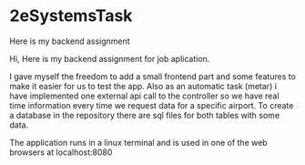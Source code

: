 # 2eSystemsTask
Here is my backend assignment

Hi,
Here is my backend assignment for job aplication.

I gave myself the freedom to add a small frontend part and some features to make it easier for us to test the app.
Also as an automatic task (metar) i have implemented one external api call to the controller so we have real time information every time we request data for a specific airport.
To create a database in the repository there are sql files for both tables with some data.

The application runs in a linux terminal and is used in one of the web browsers at localhost:8080
